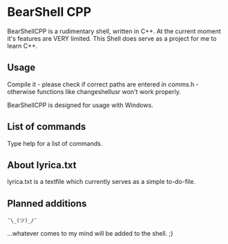 
# BearShell CPP

BearShellCPP is a rudimentary shell, written in C++. At the current moment it's features are VERY limited. This Shell does serve as a project for me to learn C++.

## Usage

Compile it - please check if correct paths are entered in comms.h - otherwise functions like changeshellusr won't work properly.

BearShellCPP is designed for usage with Windows.

## List of commands

Type help for a list of commands.

## About lyrica.txt
lyrica.txt is a textfile which currently serves as a simple to-do-file.

## Planned additions

    ¯\_(ツ)_/¯

...whatever comes to my mind will be added to the shell. ;)
